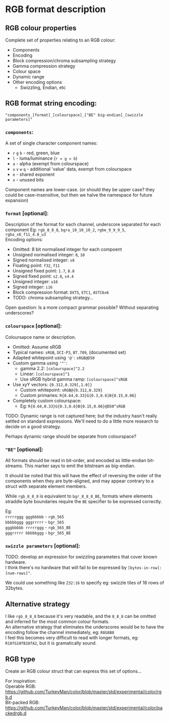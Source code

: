 # RGB format description

## RGB colour properties

Complete set of properties relating to an RGB colour:  
- Components
- Encoding
- Block compression/chroma subsampling strategy
- Gamma compression strategy
- Colour space
- Dynamic range
- Other encoding options
    - Swizzling, Endian, etc

## RGB format string encoding:

`"components_[format]_[colourspace]_["BE" big-endian]_[swizzle parameters]"`

### `components`:  
A set of single character component names:
- `r` `g` `b` - red, green, blue
- `l` - luma/luminance (`r = g = b`)
- `a` - alpha (exempt from colourspace)
- `u` `v` `w` `q` - additional 'value' data, exempt from colourspace
- `e` - shared exponent
- `x` - unused bits

Component names are lower-case. (or should they be upper case? they could be case-insensitive, but then we halve the namespace for future expansion)

### `format` [optional]:  
Description of the format for each channel, underscore separated for each component
Eg: `rgb_8_8_8`, `bgra_10_10_10_2`, `rgbe_9_9_9_5`, `rgba_s6_f11_4.8_u3`  
Encoding options:
- Omitted: 8 bit normalised integer for each compoent
- Unsigned normalised integer: `8`, `10`
- Signed normalised integer: `s8`
- Floating point: `f32`, `f11`
- Unsigned fixed point: `1.7`, `8.8`
- Signed fixed point: `s2.6`, `s4.4`
- Unsigned integer: `u16`
- Signed integer: `i16`
- Block compression format: `DXT5`, `ETC1`, `ASTC6x6`
- TODO: chroma subsampling strategy...

Open question: Is a more compact grammar possible? Without separating underscores?

### `colourspace` [optional]:  
Coloursapce name or description.
- Omitted: Assume sRGB
- Typical names: `sRGB`, `DCI-P3`, `BT.709`, (documented set)
- Adapted whitepoint using `'@'`: `sRGB@D50`
- Custom gamma using `'^'`:
    - gamma 2.2: `[colourspace]^2.2`
    - Linear: `[colourspace]^1`
    - Use sRGB hybrid gamma ramp: `[colourspace]^sRGB`
- Use xyY vectors: `{0.312,0.329[,1.0]}`
    - Custom whitepoint: `sRGB@{0.312,0.329}`
    - Custom primaries: `R{0.64,0.33}G{0.3,0.6}B{0.15,0.06}`
- Completely custom colourspace:
    - Eg: `R{0.64,0.33}G{0.3,0.6}B{0.15,0.06}@D50^sRGB`

TODO: Dynamic range is not captured here; but the industry hasn't really settled on standard expressions. We'll need to do a little more research to decide on a good strategy.

Perhaps dynamic range should be separate from colourspace?

### `"BE"` [optional]:  
All formats should be read in bit-order, and encoded as little-endian bit-streams. This marker says to emit the bitstream as big-endian.

It should be noted that this will have the effect of reversing the order of the components when they are byte-aligned, and may appear contrary to a struct with separate element members.

While `rgb_8_8_8` is equivalent to `bgr_8_8_8_BE`, formats where elements straddle byte boundaries require the `BE` specifier to be expressed correctly.

Eg:  
`rrrrrggg gggbbbbb` - `rgb_565`  
`bbbbbggg gggrrrrr` - `bgr_565`  
`gggbbbbb rrrrrggg` - `rgb_565_BE`  
`gggrrrrr bbbbbggg` - `bgr_565_BE`  


### `swizzle parameters` [optional]:  
TODO: develop an expression for swizzling parameters that cover known hardware.  
I think there's no hardware that will fail to be expressed by `[bytes-in-row]:[num-rows]"`.

We could use something like `Z32:16` to specify eg: swizzle tiles of 16 rows of 32bytes.

## Alternative strategy

I like `rgb_8_8_8` because it's very readable, and the `8_8_8` can be omitted and inferred for the most common colour formats.  
An alternative strategy that eliminates the underscores would be to have the encoding follow the channel immediately, eg: `R8G8B8`  
I feel this becomes very difficult to read with longer formats, eg: `R10fG10fB10fA2`, but it is gramatically sound.

## RGB type

Create an RGB colour struct that can express this set of options...

For inspiration:  
Operable RGB: https://github.com/TurkeyMan/color/blob/master/std/experimental/color/rgb.d  
Bit-packed RGB: https://github.com/TurkeyMan/color/blob/master/std/experimental/color/packedrgb.d
